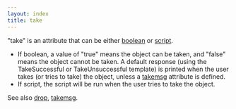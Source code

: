 ```yaml
---
layout: index
title: take
---
```


"take" is an attribute that can be either [boolean](../types/boolean.html) or [script](../types/script.html).

-   If boolean, a value of "true" means the object can be taken, and "false" means the object cannot be taken. A default response (using the TakeSuccessful or TakeUnsuccessful template) is printed when the user takes (or tries to take) the object, unless a [takemsg](takemsg.html) attribute is defined.
-   If script, the script will be run when the user tries to take the object.

See also [drop](drop.html), [takemsg](takemsg.html).
